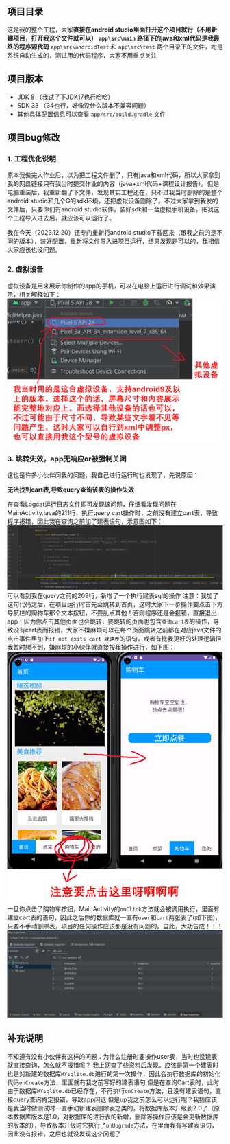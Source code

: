## 项目目录
这是我的整个工程，大家**直接在android studio里面打开这个项目就行（不用新建项目，打开我这个文件就可以）**
**`app\src\main` 路径下的java和xml代码是我最终的程序源代码**
`app\src\androidTest` 和 `app\src\test` 两个目录下的文件，均是系统自动生成的，测试用的代码程序，大家不用重点关注

## 项目版本
- JDK 8  （我试了下JDK17也行哈哈）
- SDK 33 （34也行，好像没什么版本不兼容问题）
- 其他具体配置信息可以查看 `app/src/build.gradle` 文件

## 项目bug修改
### 1. 工程优化说明
原本我做完大作业后，以为把工程文件删了，只有java和xml代码，所以大家拿到我的网盘链接只有我当时提交作业的内容（java+xml代码+课程设计报告）。但是电脑重装后，我重新翻了下文件，发现其实工程还在，只不过我当时删除的是整个android studio和几个G的sdk环境，还把虚拟设备删除了。不过大家拿到我发的文件后，只要你们有android studio软件，装好sdk和一台虚拟手机设备，把我这个工程导入进去后，就应该可以运行了。

我在今天（2023.12.20）还专门重新将android studio下载回来（跟我之前的是不同的版本），装好配置，重新将文件导入进项目运行，结果发现是可以的，我相信大家应该也没问题。

### 2. 虚拟设备
虚拟设备是用来展示你制作的app的手机，可以在电脑上运行进行调试和效果演示，相关解释如下：
![images](virtual_device.png)

### 3. 跳转失效，app无响应or被强制关闭
这也是许多小伙伴问我的问题，我自己进行运行时也发现了，先说原因：

**无法找到cart表,导致query查询该表的操作失效**

在查看Logcat运行日志文件即可发现该问题，仔细看发现问题在MainActivity.java的211行，执行query cart操作时，之前没有建立cart表，导致程序报错，因此我在查询之前加了建表语句，示意图如下：
![images](create_cart.png)
可以看到我在query之前的209行，新增了一个执行建表sql的操作
注意：我加了这句代码之后，在项目运行时首先会跳转到首页，这时大家下一步操作要点击下方导航栏的购物车那个文本按钮，不要乱点其他！否则程序还是会报错，直接退出app！因为你点击其他页面也会跳转，要跳转的页面也包含`查询cart表`的操作，导致没有cart表而报错，大家不嫌麻烦可以在每个页面跳转之前都在对应java文件的点击事件里加上`if not exits cart 就建表`的语句，或者有比我更好的处理逻辑但我暂时想不到，嫌麻烦的小伙伴就直接按我操作进行，如下图：
![images](to_cart.png)
一旦你点击了购物车按钮，MainActivity的`onClick`方法就会被调用执行，里面有建立cart表的语句，因此之后你的数据库就一直有`user`和`cart`两张表了(如下图)，只要不手动删除表，项目的任何操作应该都是没有问题的。自此，大功告成！！！
![images](database.png)
## 补充说明
不知道有没有小伙伴有这样的问题：为什么注册时要操作user表，当时也没建表就直接查询，怎么就不报错呢？
我上网查了些资料后发现，应该是第一个建表时也是对新建的数据库`MYsqlite.db`进行的第一次操作，因此会执行数据库的初始化代码`onCreate`方法，里面就有我之前写好的建表语句
但是在查询Cart表时，此时由于数据库`MYsqlite.db`已经存在，不再执行`onCreate`方法，且没有建表语句，直接query查询肯定报错，导致app闪退
但是up我之前怎么可以运行呢？我猜应该是我当时做测试时一直手动新建表删除表之类的，将数据库版本升级到2.0了（原本数据库版本是1.0，对数据库的进行表的新增，删除等操作应该是会更新数据库的版本的），导致版本升级时它执行了`onUpgrade`方法，在里面我有写建表语句，因此没有报错，之后也就没发现这个问题了